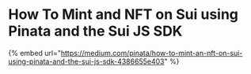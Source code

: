 # How To Mint and NFT on Sui using Pinata and the Sui JS SDK

{% embed url="https://medium.com/pinata/how-to-mint-an-nft-on-sui-using-pinata-and-the-sui-js-sdk-4386655e403" %}
